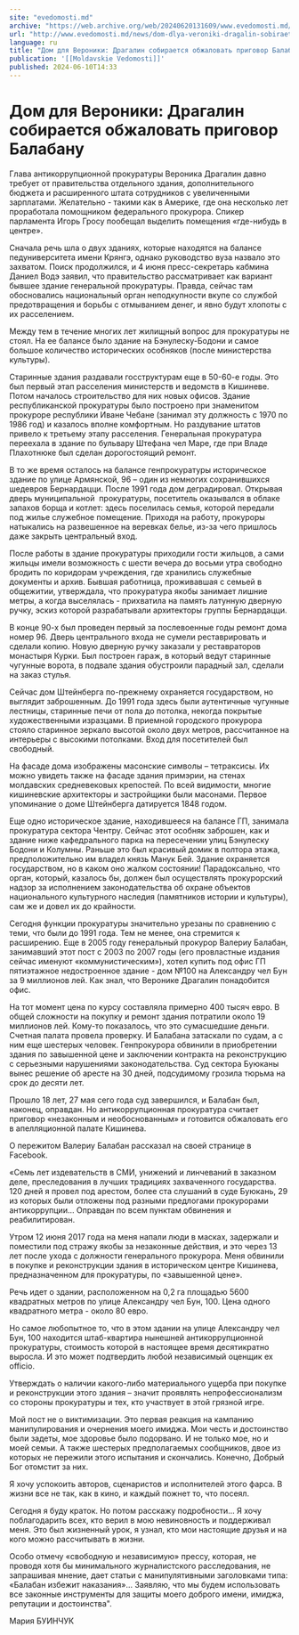 ```yaml
---
site: "evedomosti.md"
archive: "https://web.archive.org/web/20240620131609/www.evedomosti.md/news/dom-dlya-veroniki-dragalin-sobiraetsya-obzhalovat-prigovor-b"
url: "http://www.evedomosti.md/news/dom-dlya-veroniki-dragalin-sobiraetsya-obzhalovat-prigovor-b"
language: ru
title: "Дом для Вероники: Драгалин собирается обжаловать приговор Балабану"
publication: '[[Moldavskie Vedomosti]]'
published: 2024-06-10T14:33
---
```


# Дом для Вероники: Драгалин собирается обжаловать приговор Балабану

Глава антикоррупционной прокуратуры Вероника Драгалин давно требует от правительства отдельного здания, дополнительного бюджета и расширенного штата сотрудников с увеличенными зарплатами. Желательно - такими как в Америке, где она несколько лет проработала помощником федерального прокурора. Спикер парламента Игорь Гросу пообещал выделить помещения «где-нибудь в центре».

Сначала речь шла о двух зданиях, которые находятся на балансе педуниверситета имени Крянгэ, однако руководство вуза назвало это захватом. Поиск продолжился, и 4 июня пресс-секретарь кабмина Даниел Водэ заявил, что правительство рассматривает как вариант бывшее здание генеральной прокуратуры. Правда, сейчас там обосновались национальный орган неподкупности вкупе со службой предотвращения и борьбы с отмыванием денег, и явно будут хлопоты с их расселением.

Между тем в течение многих лет жилищный вопрос для прокуратуры не стоял. На ее балансе было здание на Бэнулеску-Бодони и самое большое количество исторических особняков (после министерства культуры).

Старинные здания раздавали госструктурам еще в 50-60-е годы. Это был первый этап расселения министерств и ведомств в Кишиневе. Потом началось строительство для них новых офисов. Здание республиканской прокуратуры было построено при знаменитом прокуроре республики Иване Чебане (занимал эту должность с 1970 по 1986 год) и казалось вполне комфортным. Но раздувание штатов привело к третьему этапу расселения. Генеральная прокуратура переехала в здание по бульвару Штефана чел Маре, где при Владе Плахотнюке был сделан дорогостоящий ремонт.

В то же время осталось на балансе генпрокуратуры историческое здание по улице Армянской, 96 – один из немногих сохранившихся шедевров Бернардацци. После 1991 года дом деградировал. Открывая дверь муниципальной  прокуратуры, посетитель оказывался в облаке запахов борща и котлет: здесь поселилась семья, которой передали под жилье служебное помещение. Приходя на работу, прокуроры натыкались на развешенное на веревках белье, из-за чего пришлось даже закрыть центральный вход.

После работы в здание прокуратуры приходили гости жильцов, а сами жильцы имели возможность с шести вечера до восьми утра свободно бродить по коридорам учреждения, где хранились служебные документы и архив. Бывшая работница, проживавшая с семьей в общежитии, утверждала, что прокуратура якобы занимает лишние метры, а когда выселялась - прихватила на память латунную дверную ручку, эскиз которой разрабатывали архитекторы группы Бернардацци.

В конце 90-х был проведен первый за послевоенные годы ремонт дома номер 96. Дверь центрального входа не сумели реставрировать и сделали копию. Новую дверную ручку заказали у реставраторов монастыря Курки. Был построен гараж, в который ведут старинные чугунные ворота, в подвале здания обустроили парадный зал, сделали на заказ стулья.

Сейчас дом Штейнберга по-прежнему охраняется государством, но выглядит заброшенным. До 1991 года здесь были аутентичные чугунные лестницы, старинные печи от пола до потолка, некогда покрытые художественными изразцами. В приемной городского прокурора стояло старинное зеркало высотой около двух метров, рассчитанное на интерьеры с высокими потолками. Вход для посетителей был свободный.

На фасаде дома изображены масонские символы – тетраксисы. Их можно увидеть также на фасаде здания примэрии, на стенах молдавских средневековых крепостей. По всей видимости, многие кишиневские архитекторы и застройщики были масонами. Первое упоминание о доме Штейнберга датируется 1848 годом.

Еще одно историческое здание, находившееся на балансе ГП, занимала прокуратура сектора Чентру. Сейчас этот особняк заброшен, как и здание ниже кафедрального парка на пересечении улиц Бэнулеску Бодони и Колумны. Раньше это был красивый домик в полтора этажа, предположительно им владел князь Манук Бей. Здание охраняется государством, но в каком оно жалком состоянии! Парадоксально, что орган, который, казалось бы, должен был осуществлять прокурорский надзор за исполнением законодательства об охране объектов национального культурного наследия (памятников истории и культуры), сам же и довел их до крайности.

Сегодня функции прокуратуры значительно урезаны по сравнению с теми, что были до 1991 года. Тем не менее, она стремится к расширению. Еще в 2005 году генеральный прокурор Валериу Балабан, занимавший этот пост с 2003 по 2007 годы (его провластные издания сейчас именуют «коммунистическим»), хотел купить под офис ГП пятиэтажное недостроенное здание - дом №100 на Александру чел Бун за 9 миллионов лей. Как знал, что Веронике Драгалин понадобится офис.

На тот момент цена по курсу составляла примерно 400 тысяч евро. В общей сложности на покупку и ремонт здания потратили около 19 миллионов лей. Кому-то показалось, что это сумасшедшие деньги. Счетная палата провела проверку. И Балабана затаскали по судам, а с ним еще шестерых человек. Генпрокурора обвинили в приобретении здания по завышенной цене и заключении контракта на реконструкцию с серьезными нарушениями законодательства. Суд сектора Буюканы вынес решение об аресте на 30 дней, подсудимому грозила тюрьма на срок до десяти лет.

Прошло 18 лет, 27 мая сего года суд завершился, и Балабан был, наконец, оправдан. Но антикоррупционная прокуратура считает приговор «незаконным и необоснованным» и готовится обжаловать его в апелляционной палате Кишинева.

О пережитом Валериу Балабан рассказал на своей странице в Facebook.

«Семь лет издевательств в СМИ, унижений и линчеваний в заказном деле, преследования в лучших традициях захваченного государства. 120 дней я провел под арестом, более ста слушаний в суде Буюкань, 29 из которых были отложены под разными предлогами прокурорами антикоррупции… Оправдан по всем пунктам обвинения и реабилитирован.

Утром 12 июня 2017 года на меня напали люди в масках, задержали и поместили под стражу якобы за незаконные действия, и это через 13 лет после ухода с должности генерального прокурора. Меня обвинили в покупке и реконструкции здания в историческом центре Кишинева, предназначенном для прокуратуры, по «завышенной цене».

Речь идет о здании, расположенном на 0,2 га площадью 5600 квадратных метров по улице Александру чел Бун, 100. Цена одного квадратного метра - около 80 евро.

Но самое любопытное то, что в этом здании на улице Александру чел Бун, 100 находится штаб-квартира нынешней антикоррупционной прокуратуры, стоимость которой в настоящее время десятикратно выросла. И это может подтвердить любой независимый оценщик ex officio.

Утверждать о наличии какого-либо материального ущерба при покупке и реконструкции этого здания – значит проявлять непрофессионализм со стороны прокуратуры и тех, кто участвует в этой грязной игре.

Мой пост не о виктимизации. Это первая реакция на кампанию манипулирования и очернения моего имиджа. Мои честь и достоинство были задеты, мое здоровье было подорвано. И не только мое, но и моей семьи. А также шестерых предполагаемых сообщников, двое из которых не пережили этого испытания и скончались. Конечно, Добрый Бог отомстит за них.

Я хочу успокоить авторов, сценаристов и исполнителей этого фарса. В жизни все не так, как в кино, и каждый пожнет то, что посеял.

Сегодня я буду краток. Но потом расскажу подробности… Я хочу поблагодарить всех, кто верил в мою невиновность и поддерживал меня. Это был жизненный урок, я узнал, кто мои настоящие друзья и на кого можно рассчитывать в жизни.

Особо отмечу «свободную и независимую» прессу, которая, не проводя хотя бы минимального журналистского расследования, не запрашивая мнение, дает статьи с манипулятивными заголовками типа: «Балабан избежит наказания»… Заявляю, что мы будем использовать все законные инструменты для защиты моего доброго имени, имиджа, репутации и достоинства".

Мария БУИНЧУК